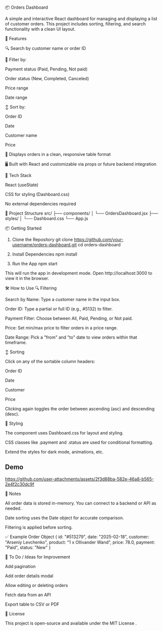 📦 Orders Dashboard

A simple and interactive React dashboard for managing and displaying a list of customer orders. This project includes sorting, filtering, and search functionality with a clean UI layout.

🚀 Features

🔍 Search by customer name or order ID

🎯 Filter by:

Payment status (Paid, Pending, Not paid)

Order status (New, Completed, Canceled)

Price range

Date range

↕️ Sort by:

Order ID

Date

Customer name

Price

📅 Displays orders in a clean, responsive table format

🖥 Built with React and customizable via props or future backend integration

🧱 Tech Stack

React (useState)

CSS for styling (Dashboard.css)

No external dependencies required

📂 Project Structure
src/
├── components/
│   └── OrdersDashboard.jsx
├── styles/
│   └── Dashboard.css
└── App.js

📦 Getting Started
1. Clone the Repository
git clone https://github.com/your-username/orders-dashboard.git
cd orders-dashboard

2. Install Dependencies
npm install

3. Run the App
npm start


This will run the app in development mode. Open http://localhost:3000
 to view it in the browser.

🛠 How to Use
🔍 Filtering

Search by Name: Type a customer name in the input box.

Order ID: Type a partial or full ID (e.g., #5132) to filter.

Payment Filter: Choose between All, Paid, Pending, or Not paid.

Price: Set min/max price to filter orders in a price range.

Date Range: Pick a "from" and "to" date to view orders within that timeframe.

↕️ Sorting

Click on any of the sortable column headers:

Order ID

Date

Customer

Price

Clicking again toggles the order between ascending (asc) and descending (desc).

🎨 Styling

The component uses Dashboard.css for layout and styling.

CSS classes like .payment and .status are used for conditional formatting.

Extend the styles for dark mode, animations, etc.


## Demo 


https://github.com/user-attachments/assets/2f3d88ba-582e-46a8-b565-2e4f2c30dc9f


📌 Notes

All order data is stored in-memory. You can connect to a backend or API as needed.

Date sorting uses the Date object for accurate comparison.

Filtering is applied before sorting.

✅ Example Order Object
{
  id: "#513279",
  date: "2025-02-18",
  customer: "Arseniy Levchenko",
  product: "1 x Ollivander Wand",
  price: 78.0,
  payment: "Paid",
  status: "New"
}

🧪 To Do / Ideas for Improvement

Add pagination

Add order details modal

Allow editing or deleting orders

Fetch data from an API

Export table to CSV or PDF

📄 License

This project is open-source and available under the MIT License
. 
